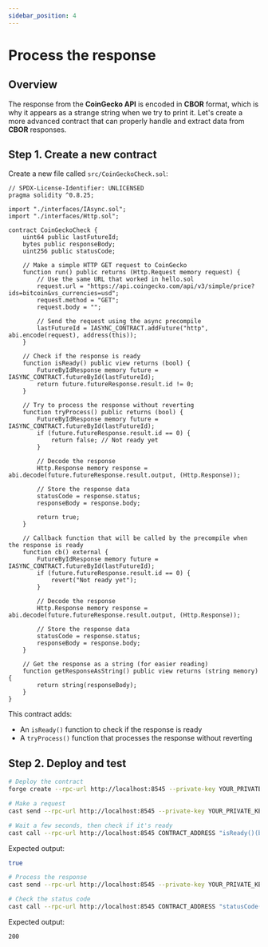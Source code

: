 ```yaml
---
sidebar_position: 4
---
```


# Process the response

## Overview

The response from the **CoinGecko API** is encoded in **CBOR** format, which is why it appears as a strange string when we try to print it. Let's create a more advanced contract that can properly handle and extract data from **CBOR** responses.

## Step 1. Create a new contract

Create a new file called `src/CoinGeckoCheck.sol`:

```solidity
// SPDX-License-Identifier: UNLICENSED
pragma solidity ^0.8.25;

import "./interfaces/IAsync.sol";
import "./interfaces/Http.sol";

contract CoinGeckoCheck {
    uint64 public lastFutureId;
    bytes public responseBody;
    uint256 public statusCode;
    
    // Make a simple HTTP GET request to CoinGecko
    function run() public returns (Http.Request memory request) {
        // Use the same URL that worked in hello.sol
        request.url = "https://api.coingecko.com/api/v3/simple/price?ids=bitcoin&vs_currencies=usd";
        request.method = "GET";
        request.body = "";
        
        // Send the request using the async precompile
        lastFutureId = IASYNC_CONTRACT.addFuture("http", abi.encode(request), address(this));
    }
    
    // Check if the response is ready
    function isReady() public view returns (bool) {
        FutureByIdResponse memory future = IASYNC_CONTRACT.futureById(lastFutureId);
        return future.futureResponse.result.id != 0;
    }
    
    // Try to process the response without reverting
    function tryProcess() public returns (bool) {
        FutureByIdResponse memory future = IASYNC_CONTRACT.futureById(lastFutureId);
        if (future.futureResponse.result.id == 0) {
            return false; // Not ready yet
        }
        
        // Decode the response
        Http.Response memory response = abi.decode(future.futureResponse.result.output, (Http.Response));
        
        // Store the response data
        statusCode = response.status;
        responseBody = response.body;
        
        return true;
    }
    
    // Callback function that will be called by the precompile when the response is ready
    function cb() external {
        FutureByIdResponse memory future = IASYNC_CONTRACT.futureById(lastFutureId);
        if (future.futureResponse.result.id == 0) {
            revert("Not ready yet");
        }
        
        // Decode the response
        Http.Response memory response = abi.decode(future.futureResponse.result.output, (Http.Response));
        
        // Store the response data
        statusCode = response.status;
        responseBody = response.body;
    }
    
    // Get the response as a string (for easier reading)
    function getResponseAsString() public view returns (string memory) {
        return string(responseBody);
    }
}
```

This contract adds:

- An `isReady()` function to check if the response is ready
- A `tryProcess()` function that processes the response without reverting

## Step 2. Deploy and test

```bash
# Deploy the contract
forge create --rpc-url http://localhost:8545 --private-key YOUR_PRIVATE_KEY src/CoinGeckoCheck.sol:CoinGeckoCheck --broadcast

# Make a request
cast send --rpc-url http://localhost:8545 --private-key YOUR_PRIVATE_KEY CONTRACT_ADDRESS "run()"

# Wait a few seconds, then check if it's ready
cast call --rpc-url http://localhost:8545 CONTRACT_ADDRESS "isReady()(bool)"
```

Expected output:

```bash
true
```

```bash
# Process the response
cast send --rpc-url http://localhost:8545 --private-key YOUR_PRIVATE_KEY CONTRACT_ADDRESS "tryProcess()"

# Check the status code
cast call --rpc-url http://localhost:8545 CONTRACT_ADDRESS "statusCode()(uint256)"
```

Expected output:

```bash
200
```
